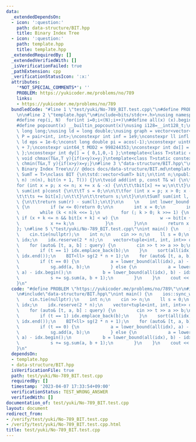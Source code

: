 ```yaml
---
data:
  _extendedDependsOn:
  - icon: ':question:'
    path: data-structure/BIT.hpp
    title: Binary Index Tree
  - icon: ':question:'
    path: template.hpp
    title: template.hpp
  _extendedRequiredBy: []
  _extendedVerifiedWith: []
  _isVerificationFailed: true
  _pathExtension: cpp
  _verificationStatusIcon: ':x:'
  attributes:
    '*NOT_SPECIAL_COMMENTS*': ''
    PROBLEM: https://yukicoder.me/problems/no/789
    links:
    - https://yukicoder.me/problems/no/789
  bundledCode: "#line 1 \"test/yuki/No-789_BIT.test.cpp\"\n#define PROBLEM \"https://yukicoder.me/problems/no/789\"\
    \n\n#line 2 \"template.hpp\"\n#include<bits/stdc++.h>\nusing namespace std;\n\
    #define rep(i, N)  for(int i=0;i<(N);i++)\n#define all(x) (x).begin(),(x).end()\n\
    #define popcount(x) __builtin_popcount(x)\nusing i128=__int128_t;\nusing ll =\
    \ long long;\nusing ld = long double;\nusing graph = vector<vector<int>>;\nusing\
    \ P = pair<int, int>;\nconstexpr int inf = 1e9;\nconstexpr ll infl = 1e18;\nconstexpr\
    \ ld eps = 1e-6;\nconst long double pi = acos(-1);\nconstexpr uint64_t MOD = 1e9\
    \ + 7;\nconstexpr uint64_t MOD2 = 998244353;\nconstexpr int dx[] = { 1,0,-1,0\
    \ };\nconstexpr int dy[] = { 0,1,0,-1 };\ntemplate<class T>static constexpr inline\
    \ void chmax(T&x,T y){if(x<y)x=y;}\ntemplate<class T>static constexpr inline void\
    \ chmin(T&x,T y){if(x>y)x=y;}\n#line 3 \"data-structure/BIT.hpp\"\n/// @brief\
    \ Binary Index Tree\n/// @docs docs/data-structure/BIT.md\ntemplate<typename T,typename\
    \ SumT = T>\nclass BIT {\n\tstd::vector<SumT> bit;\n\tint n;\npublic:\n    BIT(int\
    \ n) :n(n), bit(n + 1, T()) {}\n\tvoid add(int p, const T& w) {\n\t\tp++;\n\t\t\
    for (int x = p; x <= n; x += x & -x) {\n\t\t\tbit[x] += w;\n\t\t}\n\t}\n\n\tSumT\
    \ sum(int p)const {\n\t\tT s = 0;\n\n\t\tfor (int x = p; x > 0; x -= x & -x) {\n\
    \t\t\ts += bit[x];\n\t\t}\n\t\treturn s;\n\t}\n\n\tSumT sum(int l, int r)const\
    \ {\n\t\treturn sum(r) - sum(l);\n\t}\n\n    \n    int lower_bound(SumT w)const\
    \ {\n        if (w <= 0)return 0;\n\n        int x = 0;\n        int k = 1;\n\
    \        while (k < n)k <<= 1;\n        for (; k > 0; k >>= 1) {\n           \
    \ if (x + k <= n && bit[x + k] < w) {\n                w -= bit[x + k];\n    \
    \            x += k;\n            }\n        }\n\n        return x + 1;\n    }\n\
    }; \n#line 5 \"test/yuki/No-789_BIT.test.cpp\"\nint main() {\n    ios::sync_with_stdio(false);\n\
    \    cin.tie(nullptr);\n    int n;\n    cin >> n;\n    ll s = 0;\n    vector<int>\
    \ idx;\n    idx.reserve(2 * n);\n    vector<tuple<int, int, int>> query(n);\n\
    \    for (auto& [t, a, b] : query) {\n        cin >> t >> a >> b;\n        idx.emplace_back(a);\n\
    \        if (t == 1) idx.emplace_back(b);\n    }\n    sort(all(idx));\n    idx.erase(unique(all(idx)),\
    \ idx.end());\n    BIT<ll> sg(2 * n + 1);\n    for (auto& [t, a, b] : query) {\n\
    \        if (t == 0) {\n            a = lower_bound(all(idx), a) - idx.begin();\n\
    \            sg.add(a, b);\n        } else {\n            a = lower_bound(all(idx),\
    \ a) - idx.begin();\n            b = lower_bound(all(idx), b) - idx.begin();\n\
    \            s += sg.sum(a, b + 1);\n        }\n    }\n    cout << s << '\\n';\n\
    }\n"
  code: "#define PROBLEM \"https://yukicoder.me/problems/no/789\"\n\n#include\"template.hpp\"\
    \n#include\"data-structure/BIT.hpp\"\nint main() {\n    ios::sync_with_stdio(false);\n\
    \    cin.tie(nullptr);\n    int n;\n    cin >> n;\n    ll s = 0;\n    vector<int>\
    \ idx;\n    idx.reserve(2 * n);\n    vector<tuple<int, int, int>> query(n);\n\
    \    for (auto& [t, a, b] : query) {\n        cin >> t >> a >> b;\n        idx.emplace_back(a);\n\
    \        if (t == 1) idx.emplace_back(b);\n    }\n    sort(all(idx));\n    idx.erase(unique(all(idx)),\
    \ idx.end());\n    BIT<ll> sg(2 * n + 1);\n    for (auto& [t, a, b] : query) {\n\
    \        if (t == 0) {\n            a = lower_bound(all(idx), a) - idx.begin();\n\
    \            sg.add(a, b);\n        } else {\n            a = lower_bound(all(idx),\
    \ a) - idx.begin();\n            b = lower_bound(all(idx), b) - idx.begin();\n\
    \            s += sg.sum(a, b + 1);\n        }\n    }\n    cout << s << '\\n';\n\
    }\n"
  dependsOn:
  - template.hpp
  - data-structure/BIT.hpp
  isVerificationFile: true
  path: test/yuki/No-789_BIT.test.cpp
  requiredBy: []
  timestamp: '2023-04-07 17:33:54+09:00'
  verificationStatus: TEST_WRONG_ANSWER
  verifiedWith: []
documentation_of: test/yuki/No-789_BIT.test.cpp
layout: document
redirect_from:
- /verify/test/yuki/No-789_BIT.test.cpp
- /verify/test/yuki/No-789_BIT.test.cpp.html
title: test/yuki/No-789_BIT.test.cpp
---
```

